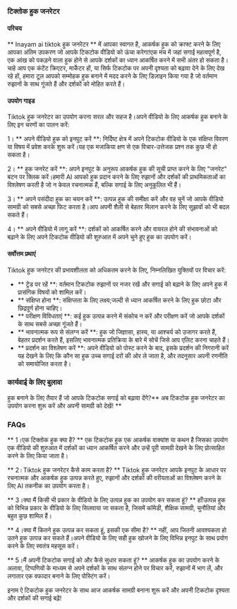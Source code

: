 ### टिक्तोक हुक जनरेटर

#### परिचय
** Inayam ai tiktok हुक जनरेटर ** में आपका स्वागत है, आकर्षक हुक को क्राफ्ट करने के लिए आपका अंतिम उपकरण जो आपके टिकटोक वीडियो को ऊंचा करेगा!एक मंच में जहां सगाई महत्वपूर्ण है, एक आंख को पकड़ने वाला हुक होने से आपके दर्शकों का ध्यान आकर्षित करने में सभी अंतर हो सकता है।चाहे आप एक कंटेंट क्रिएटर, मार्केटर हों, या सिर्फ टिकटोक पर अपनी दृश्यता को बढ़ावा देने के लिए देख रहे हों, हमारा टूल आपको सम्मोहक हुक बनाने में मदद करने के लिए डिज़ाइन किया गया है जो वर्तमान रुझानों के साथ गूंजते हैं और दर्शकों को मोहित करते हैं।

#### उपयोग गाइड
Tiktok हुक जनरेटर का उपयोग करना सरल और सहज है।अपने वीडियो के लिए आकर्षक हुक बनाने के लिए इन चरणों का पालन करें:

1। ** अपने वीडियो हुक को इनपुट करें **: निर्दिष्ट क्षेत्र में अपने टिकटोक वीडियो के एक संक्षिप्त विवरण या विषय में प्रवेश करके शुरू करें।यह एक मजाकिया क्षण से एक विचार-उत्तेजक प्रश्न तक कुछ भी हो सकता है।

2। ** हुक जनरेट करें **: अपने इनपुट के अनुरूप आकर्षक हुक की सूची प्राप्त करने के लिए "जनरेट" बटन पर क्लिक करें।हमारी AI आपको हुक प्रदान करने के लिए रुझानों और दर्शकों की प्राथमिकताओं का विश्लेषण करती है जो न केवल रचनात्मक हैं, बल्कि सगाई के लिए अनुकूलित भी हैं।

3। ** अपने पसंदीदा हुक का चयन करें **: उत्पन्न हुक की समीक्षा करें और वह चुनें जो आपके वीडियो सामग्री को सबसे अच्छा फिट करता है।आप अपनी शैली से बेहतर मिलान करने के लिए सुझावों को भी बदल सकते हैं।

4। ** अपने वीडियो में लागू करें **: दर्शकों को आकर्षित करने और वायरल होने की संभावनाओं को बढ़ाने के लिए अपने टिकटोक वीडियो की शुरुआत में अपने चुने हुए हुक का उपयोग करें।

#### सर्वोत्तम प्रथाएं
Tiktok हुक जनरेटर की प्रभावशीलता को अधिकतम करने के लिए, निम्नलिखित युक्तियों पर विचार करें:

- ** ट्रेंड पर रहें **: वर्तमान टिकटोक रुझानों पर नजर रखें और सगाई को बढ़ाने के लिए अपने हुक में प्रासंगिक विषयों को शामिल करें।
- ** संक्षिप्त होना **: संक्षिप्तता के लिए लक्ष्य;जल्दी से ध्यान आकर्षित करने के लिए हुक छोटा और छिद्रपूर्ण होना चाहिए।
- ** परीक्षण विविधताएं **: कई हुक उत्पन्न करने में संकोच न करें और परीक्षण करें जो आपके दर्शकों के साथ सबसे अच्छा गूंजते हैं।
- ** भावनात्मक रूप से संलग्न करें **: हुक जो जिज्ञासा, हास्य, या आश्चर्य को उजागर करते हैं, बेहतर प्रदर्शन करते हैं, इसलिए भावनात्मक प्रतिक्रिया के बारे में सोचें जिसे आप एलिट करना चाहते हैं।
- ** प्रदर्शन का विश्लेषण करें **: अपने वीडियो को पोस्ट करने के बाद, इसके प्रदर्शन की निगरानी करें यह देखने के लिए कि कौन सा हुक उच्च सगाई दरों की ओर ले जाता है, और तदनुसार अपनी रणनीति को समायोजित करता है।

### कार्यवाई के लिए बुलावा
हुक बनाने के लिए तैयार हैं जो आपके टिकटोक सगाई को बढ़ावा देंगे?** अब टिकटोक हुक जनरेटर का उपयोग करना शुरू करें और अपनी सामग्री को देखें! **

### FAQs

** 1।एक टिक्तोक हुक क्या है? **
एक टिकटोक हुक एक आकर्षक वाक्यांश या कथन है जिसका उपयोग एक वीडियो की शुरुआत में दर्शकों का ध्यान आकर्षित करने और उन्हें पूरी सामग्री देखने के लिए प्रोत्साहित करने के लिए किया जाता है।

** 2।Tiktok हुक जनरेटर कैसे काम करता है? **
Tiktok हुक जनरेटर आपके इनपुट के आधार पर रचनात्मक और आकर्षक हुक उत्पन्न करते हुए, रुझानों और दर्शकों की वरीयताओं का विश्लेषण करने के लिए AI तकनीक का उपयोग करता है।

** 3।क्या मैं किसी भी प्रकार के वीडियो के लिए उत्पन्न हुक का उपयोग कर सकता हूं? **
हाँ!उत्पन्न हुक को विभिन्न प्रकार के वीडियो के लिए सिलवाया जा सकता है, जिसमें कॉमेडी, शैक्षिक सामग्री, चुनौतियां और बहुत कुछ शामिल हैं।

** 4।क्या मैं कितने हुक उत्पन्न कर सकता हूं, इसकी एक सीमा है? **
नहीं, आप जितनी आवश्यकता हो उतने हुक उत्पन्न कर सकते हैं।अपने वीडियो के लिए सही हुक खोजने के लिए विभिन्न इनपुट के साथ प्रयोग करने के लिए स्वतंत्र महसूस करें।

** 5।मैं अपनी टिकटोक सगाई को और कैसे सुधार सकता हूं? **
आकर्षक हुक का उपयोग करने के अलावा, टिप्पणियों के माध्यम से अपने दर्शकों के साथ संलग्न होने पर विचार करें, रुझानों में भाग लें, और लगातार एक वफादार बनाने के लिए पोस्टिंग करें।

इनाम ऐ टिकटोक हुक जनरेटर के साथ आज आकर्षक सामग्री बनाना शुरू करें और अपनी टिकटोक दृश्यता और दर्शकों की सगाई बढ़ें!